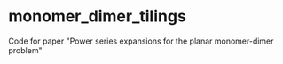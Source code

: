 # monomer_dimer_tilings
Code for paper "Power series expansions for the planar monomer-dimer problem"
